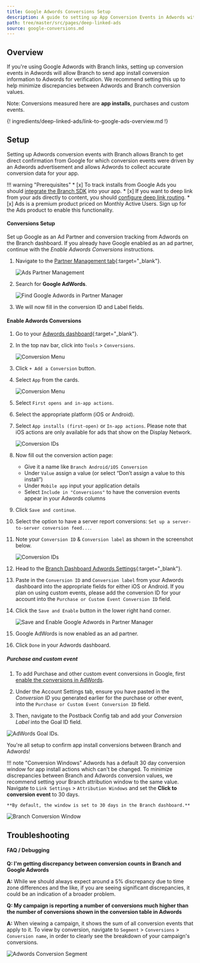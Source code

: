 ```yaml
---
title: Google Adwords Conversions Setup
description: A guide to setting up App Conversion Events in Adwords with Branch links
path: tree/master/src/pages/deep-linked-ads
source: google-conversions.md
---
```

## Overview

If you're using Google Adwords with Branch links, setting up conversion events in Adwords will allow Branch to send app install conversion information to Adwords for verification. We recommend setting this up to help minimize discrepancies between Adwords and Branch conversion values.

Note: Conversions measured here are **app installs**, purchases and custom events.

{! ingredients/deep-linked-ads/link-to-google-ads-overview.md !}

## Setup

Setting up Adwords conversion events with Branch allows Branch to get direct confirmation from Google for which conversion events were driven by an Adwords advertisement and allows Adwords to collect accurate conversion data for your app.

!!! warning "Prerequisites"
	* [x] To track installs from Google Ads you should [integrate the Branch SDK](/pages/apps/ios/#integrate-branch) into your app.
	* [x] If you want to deep link from your ads directly to content, you should [configure deep link routing](/pages/deep-linking/routing/).
	* [x] Ads is a premium product priced on Monthly Active Users. Sign up for the Ads product to enable this functionality.

#### Conversions Setup

Set up Google as an Ad Partner and conversion tracking from Adwords on the Branch dashboard. If you already have Google enabled as an ad partner, continue with the _Enable Adwords Conversions_ instructions.

1. Navigate to the [Partner Management tab](https://dashboard.branch.io/ads/partner-management){:target="_blank"}.

	![Ads Partner Management](/img/ingredients/deep-linked-ads/enable-google-ad-partner/ads-partner-management.png)

1. Search for **Google AdWords**.

	![Find Google Adwords in Partner Manager](/img/ingredients/deep-linked-ads/enable-google-ad-partner/find-google-partner.png)

1. We will now fill in the conversion ID and Label fields.

#### Enable Adwords Conversions

1. Go to your [Adwords dashboard](https://adwords.google.com/cm/CampaignMgmt){:target="_blank"}.
1. In the top nav bar, click into `Tools` > `Conversions`.

	<img src="/img/pages/deep-linked-ads/google-conversions/adwords-tools-conversion.png" alt="Conversion Menu" class="center half">

1. Click `+ Add a Conversion` button.
1. Select `App` from the cards.

	<img src="/img/pages/deep-linked-ads/google-conversions/adwords-conversion-install.png" alt="Conversion Menu" class="center half">

1. Select `First opens and in-app actions`.
1. Select the appropriate platform (iOS or Android).
1. Select `App installs (first-open)` or `In-app actions`. Please note that iOS actions are only available for ads that show on the Display Network.

	<img src="/img/pages/deep-linked-ads/google-conversions/adwords-app-conversion-card.png" alt="Conversion IDs" class="center three-quarters">

1. Now fill out the conversion action page:
   * Give it a name like `Branch Android/iOS Conversion`
   * Under `Value` assign a value (or select “Don’t assign a value to this install”)
   * Under `Mobile app` input your application details
   * Select `Include in "Conversions"` to have the conversion events appear in your Adwords columns
1. Click `Save and continue`.
1. Select the option to have a server report conversions: `Set up a server-to-server conversion feed...`.
1. Note your `Conversion ID` & `Conversion label` as shown in the screenshot below.

	![Conversion IDs](/img/pages/deep-linked-ads/google-conversions/adwords-conversions.png)

1. Head to the [Branch Dashboard Adwords Settings](https://dashboard.branch.io/ads/partner-management/a_google_adwords?tab=settings){:target="_blank"}.
1. Paste in the `Conversion ID` and `Conversion label` from your Adwords dashboard into the appropriate fields for either iOS or Android. If you plan on using custom events, please add the conversion ID for your account into the `Purchase or Custom Event Conversion ID` field.
1. Click the `Save and Enable` button in the lower right hand corner.

	![Save and Enable Google Adwords in Partner Manager](/img/ingredients/deep-linked-ads/enable-google-ad-partner/save-and-enable-google.png)

1. Google AdWords is now enabled as an ad partner.
1. Click `Done` in your Adwords dashboard.

##### Purchase and custom event

1. To add Purchase and other custom event conversions in Google, first [enable the conversions in AdWords](/pages/deep-linked-ads/google-conversions/).

1. Under the Account Settings tab, ensure you have pasted in the *Conversion ID* you generated earlier for the purchase or other event, into the `Purchase or Custom Event Conversion ID` field.

1. Then, navigate to the Postback Config tab and add your *Conversion Label* into the Goal ID field.

![AdWords Goal IDs](/img/pages/deep-linked-ads/google-conversions/aw-custom-goal-ids.png).

You're all setup to confirm app install conversions between Branch and Adwords!

!!! note "Conversion Windows"
	Adwords has a default 30 day conversion window for app install actions which can't be changed. To minimize discrepancies between Branch and Adwords conversion values, we recommend setting your Branch attribution window to the same value.
	Navigate to `Link Settings` > `Attribution Windows` and set the **Click to conversion event** to 30 days.

	**By default, the window is set to 30 days in the Branch dashboard.**

![Branch Conversion Window](/img/pages/deep-linked-ads/google-conversions/attribution-window.png)

## Troubleshooting

#### FAQ / Debugging

**Q: I'm getting discrepancy between conversion counts in Branch and Google Adwords**

**A:** While we should always expect around a 5% discrepancy due to time zone differences and the like, if you are seeing significant discrepancies, it could be an indication of a broader problem.

**Q: My campaign is reporting a number of conversions much higher than the number of conversions shown in the conversion table in Adwords**

**A:** When viewing a campaign, it shows the sum of all conversion events that apply to it. To view by conversion, navigate to `Segment` > `Conversions` > `Conversion name`, in order to clearly see the breakdown of your campaign's conversions.

<img src="/img/pages/deep-linked-ads/google-conversions/conversion-segment.png" alt="Adwords Conversion Segment" class="center">
